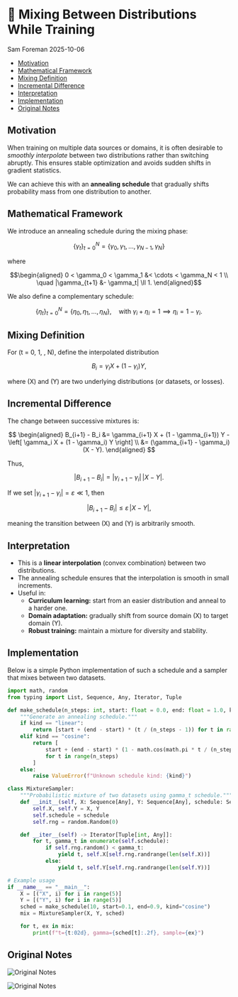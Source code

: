 # 🎨 Mixing Between Distributions While Training
Sam Foreman
2025-10-06

- [Motivation](#motivation)
- [Mathematical Framework](#mathematical-framework)
- [Mixing Definition](#mixing-definition)
- [Incremental Difference](#incremental-difference)
- [Interpretation](#interpretation)
- [Implementation](#implementation)
- [Original Notes](#original-notes)

## Motivation

When training on multiple data sources or domains, it is often desirable
to *smoothly interpolate* between two distributions rather than
switching abruptly. This ensures stable optimization and avoids sudden
shifts in gradient statistics.

We can achieve this with an **annealing schedule** that gradually shifts
probability mass from one distribution to another.

## Mathematical Framework

We introduce an annealing schedule during the mixing phase:

$$\{\gamma_t\}_{t=0}^N = \{\gamma_0, \gamma_1, \ldots, \gamma_{N-1}, \gamma_N\}$$

where

$$\begin{aligned}
0 < \gamma_0 < \gamma_1 &< \cdots < \gamma_N < 1 \\
\quad |\gamma_{t+1} &- \gamma_t| \ll 1. 
\end{aligned}$$

We also define a complementary schedule:

$$ \{\eta_t\}_{t=0}^N = \{\eta_0, \eta_1, \ldots, \eta_N\}, \quad \text{with } \gamma_i + \eta_i = 1 \implies \eta_i = 1 - \gamma_i. $$

## Mixing Definition

For (t = 0, 1, , N), define the interpolated distribution

$$ B_i = \gamma_i X + (1 - \gamma_i) Y, $$

where (X) and (Y) are two underlying distributions (or datasets, or
losses).

## Incremental Difference

The change between successive mixtures is:

$$ \begin{aligned}
B_{i+1} - B_i 
&= \gamma_{i+1} X + (1 - \gamma_{i+1}) Y - \left[ \gamma_i X + (1 - \gamma_i) Y \right] \\
&= (\gamma_{i+1} - \gamma_i)(X - Y).
\end{aligned} $$

Thus,

$$ |B_{i+1} - B_i| = |\gamma_{i+1} - \gamma_i| \, |X - Y|. $$

If we set $|\gamma_{i+1} - \gamma_i| = \varepsilon \ll 1$, then

$$ |B_{i+1} - B_i| \leq \varepsilon \, |X - Y|, $$

meaning the transition between (X) and (Y) is arbitrarily smooth.

## Interpretation

- This is a **linear interpolation** (convex combination) between two
  distributions.  
- The annealing schedule ensures that the interpolation is smooth in
  small increments.  
- Useful in:
  - **Curriculum learning:** start from an easier distribution and
    anneal to a harder one.
  - **Domain adaptation:** gradually shift from source domain (X) to
    target domain (Y).
  - **Robust training:** maintain a mixture for diversity and stability.

## Implementation

Below is a simple Python implementation of such a schedule and a sampler
that mixes between two datasets.

``` python
import math, random
from typing import List, Sequence, Any, Iterator, Tuple

def make_schedule(n_steps: int, start: float = 0.0, end: float = 1.0, kind: str = "linear") -> List[float]:
    """Generate an annealing schedule."""
    if kind == "linear":
        return [start + (end - start) * (t / (n_steps - 1)) for t in range(n_steps)]
    elif kind == "cosine":
        return [
            start + (end - start) * (1 - math.cos(math.pi * t / (n_steps - 1))) / 2
            for t in range(n_steps)
        ]
    else:
        raise ValueError(f"Unknown schedule kind: {kind}")

class MixtureSampler:
    """Probabilistic mixture of two datasets using gamma_t schedule."""
    def __init__(self, X: Sequence[Any], Y: Sequence[Any], schedule: Sequence[float]):
        self.X, self.Y = X, Y
        self.schedule = schedule
        self.rng = random.Random(0)

    def __iter__(self) -> Iterator[Tuple[int, Any]]:
        for t, gamma_t in enumerate(self.schedule):
            if self.rng.random() < gamma_t:
                yield t, self.X[self.rng.randrange(len(self.X))]
            else:
                yield t, self.Y[self.rng.randrange(len(self.Y))]

# Example usage
if __name__ == "__main__":
    X = [("X", i) for i in range(5)]
    Y = [("Y", i) for i in range(5)]
    sched = make_schedule(10, start=0.1, end=0.9, kind="cosine")
    mix = MixtureSampler(X, Y, sched)

    for t, ex in mix:
        print(f"t={t:02d}, gamma={sched[t]:.2f}, sample={ex}")
```

## Original Notes

<img src="./assets/notes_light.png" class="light-content"
alt="Original Notes" />

<img src="./assets/notes_dark.png" class="dark-content"
alt="Original Notes" />
